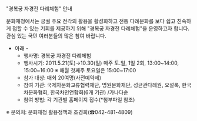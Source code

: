 "경복궁 자경전 다례체험" 안내

문화재청에서는 궁궐 주요 전각의 활용을 활성화하고 전통 다례문화를 보다 쉽고 친숙하게 접할 수 있는 기회를 제공하기 위해 "경복궁 자경전 다례체험"을 운영하고자 합니다. 관심 있는 국민 여러분들의 많은 참여 바랍니다.

- 아래 -
  - 행사명: 경복궁 자경전 다례체험
  - 행사시기: 2011.5.21(토)→10.30(일)
    매주 토․일, 1일 2회, 13:00~14:00, 15:00~16:00
    ※ 매월 첫째주 토요일은 15:00~17:00
  - 참가 대상: 매회 20여명(사전예약제)
  - 참여 기관: 국제차문화교류협력재단, 명원문화재단, 성균관다례원, 오설록, 한국차문화협회, 한국차인연합회(6개 기관) /가나다순
  - 참여 방법: 각 기관별 홈페이지 접수(*첨부파일 참조)

※ 문의처: 문화재청 활용정책과 조경희(☎042-481-4809)